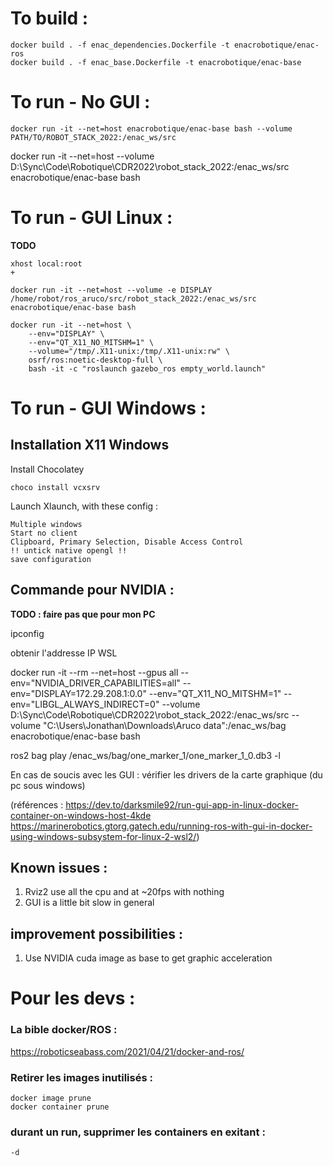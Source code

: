 # To build :
```
docker build . -f enac_dependencies.Dockerfile -t enacrobotique/enac-ros
docker build . -f enac_base.Dockerfile -t enacrobotique/enac-base
```

# To run - No GUI :
```
docker run -it --net=host enacrobotique/enac-base bash --volume PATH/TO/ROBOT_STACK_2022:/enac_ws/src
```
docker run -it --net=host --volume D:\Sync\Code\Robotique\CDR2022\robot_stack_2022:/enac_ws/src  enacrobotique/enac-base bash

# To run - GUI Linux :

**TODO**
``` 
xhost local:root 
+

docker run -it --net=host --volume -e DISPLAY /home/robot/ros_aruco/src/robot_stack_2022:/enac_ws/src  enacrobotique/enac-base bash
 
docker run -it --net=host \
    --env="DISPLAY" \
    --env="QT_X11_NO_MITSHM=1" \
    --volume="/tmp/.X11-unix:/tmp/.X11-unix:rw" \
    osrf/ros:noetic-desktop-full \
    bash -it -c "roslaunch gazebo_ros empty_world.launch"
```
# To run - GUI Windows :

## Installation X11 Windows
Install Chocolatey

    choco install vcxsrv

Launch Xlaunch, with these config :

    Multiple windows
    Start no client
    Clipboard, Primary Selection, Disable Access Control 
    !! untick native opengl !!
    save configuration


## Commande pour NVIDIA :

**TODO : faire pas que pour mon PC**

ipconfig

obtenir l'addresse IP WSL

docker run -it --rm --net=host --gpus all --env="NVIDIA_DRIVER_CAPABILITIES=all" --env="DISPLAY=172.29.208.1:0.0" --env="QT_X11_NO_MITSHM=1" --env="LIBGL_ALWAYS_INDIRECT=0" --volume D:\Sync\Code\Robotique\CDR2022\robot_stack_2022:/enac_ws/src --volume "C:\Users\Jonathan\Downloads\Aruco data":/enac_ws/bag enacrobotique/enac-base bash

ros2 bag play /enac_ws/bag/one_marker_1/one_marker_1_0.db3 -l

En cas de soucis avec les GUI : vérifier les drivers de la carte graphique (du pc sous windows)

(références : https://dev.to/darksmile92/run-gui-app-in-linux-docker-container-on-windows-host-4kde
https://marinerobotics.gtorg.gatech.edu/running-ros-with-gui-in-docker-using-windows-subsystem-for-linux-2-wsl2/)

## Known issues :
1. Rviz2 use all the cpu and at ~20fps with nothing
2. GUI is a little bit slow in general 

## improvement possibilities :
1. Use NVIDIA cuda image as base to get graphic acceleration


# Pour les devs : 
### La bible docker/ROS :
https://roboticseabass.com/2021/04/21/docker-and-ros/
### Retirer les images inutilisés :
    docker image prune
    docker container prune

### durant un run, supprimer les containers en exitant :
    -d



